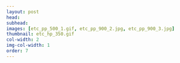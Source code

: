 ```yaml
---
layout: post
head: 
subhead: 
images: [etc_pp_500_1.gif, etc_pp_900_2.jpg, etc_pp_900_3.jpg]
thumbnail: etc_hp_350.gif
col-width: 2
img-col-width: 1
order: 7
---
```

